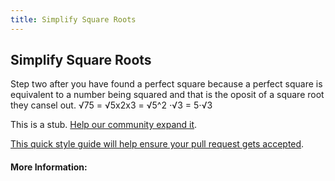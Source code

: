 ```yaml
---
title: Simplify Square Roots
---
```

## Simplify Square Roots


Step two after you have found a perfect square because a perfect square is equivalent to a number being squared and that is the oposit of a square root they cansel out.  √75 = √5x2x3 = √5^2 ⋅√3 = 5⋅√3

This is a stub. <a href='https://github.com/freecodecamp/guides/tree/master/src/pages/mathematics/algebra/simplify-square-roots/index.md' target='_blank' rel='nofollow'>Help our community expand it</a>.

<a href='https://github.com/freecodecamp/guides/blob/master/README.md' target='_blank' rel='nofollow'>This quick style guide will help ensure your pull request gets accepted</a>.

<!-- The article goes here, in GitHub-flavored Markdown. Feel free to add YouTube videos, images, and CodePen/JSBin embeds  -->

#### More Information:
<!-- Please add any articles you think might be helpful to read before writing the article -->


